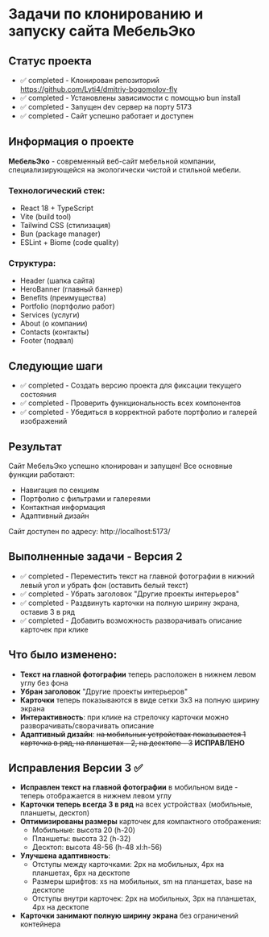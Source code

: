 # Задачи по клонированию и запуску сайта МебельЭко

## Статус проекта
- ✅ completed - Клонирован репозиторий https://github.com/Lyti4/dmitriy-bogomolov-fly
- ✅ completed - Установлены зависимости с помощью bun install
- ✅ completed - Запущен dev сервер на порту 5173
- ✅ completed - Сайт успешно работает и доступен

## Информация о проекте
**МебельЭко** - современный веб-сайт мебельной компании, специализирующейся на экологически чистой и стильной мебели.

### Технологический стек:
- React 18 + TypeScript
- Vite (build tool)
- Tailwind CSS (стилизация)
- Bun (package manager)
- ESLint + Biome (code quality)

### Структура:
- Header (шапка сайта)
- HeroBanner (главный баннер)
- Benefits (преимущества)
- Portfolio (портфолио работ)
- Services (услуги)
- About (о компании)
- Contacts (контакты)
- Footer (подвал)

## Следующие шаги
- ✅ completed - Создать версию проекта для фиксации текущего состояния
- ✅ completed - Проверить функциональность всех компонентов
- ✅ completed - Убедиться в корректной работе портфолио и галерей изображений

## Результат
Сайт МебельЭко успешно клонирован и запущен! Все основные функции работают:
- Навигация по секциям
- Портфолио с фильтрами и галереями
- Контактная информация
- Адаптивный дизайн

Сайт доступен по адресу: http://localhost:5173/

## Выполненные задачи - Версия 2
- ✅ completed - Переместить текст на главной фотографии в нижний левый угол и убрать фон (оставить белый текст)
- ✅ completed - Убрать заголовок "Другие проекты интерьеров"
- ✅ completed - Раздвинуть карточки на полную ширину экрана, оставив 3 в ряд
- ✅ completed - Добавить возможность разворачивать описание карточек при клике

## Что было изменено:
- **Текст на главной фотографии** теперь расположен в нижнем левом углу без фона
- **Убран заголовок** "Другие проекты интерьеров"
- **Карточки** теперь показываются в виде сетки 3x3 на полную ширину экрана
- **Интерактивность**: при клике на стрелочку карточки можно разворачивать/сворачивать описание
- **Адаптивный дизайн**: ~~на мобильных устройствах показывается 1 карточка в ряд, на планшетах - 2, на десктопе - 3~~ **ИСПРАВЛЕНО**

## Исправления Версии 3 ✅
- **Исправлен текст на главной фотографии** в мобильном виде - теперь отображается в нижнем левом углу
- **Карточки теперь всегда 3 в ряд** на всех устройствах (мобильные, планшеты, десктоп)
- **Оптимизированы размеры** карточек для компактного отображения:
  - Мобильные: высота 20 (h-20)
  - Планшеты: высота 32 (h-32)
  - Десктоп: высота 48-56 (h-48 xl:h-56)
- **Улучшена адаптивность**:
  - Отступы между карточками: 2px на мобильных, 4px на планшетах, 6px на десктопе
  - Размеры шрифтов: xs на мобильных, sm на планшетах, base на десктопе
  - Отступы внутри карточек: 2px на мобильных, 3px на планшетах, 4px на десктопе
- **Карточки занимают полную ширину экрана** без ограничений контейнера

